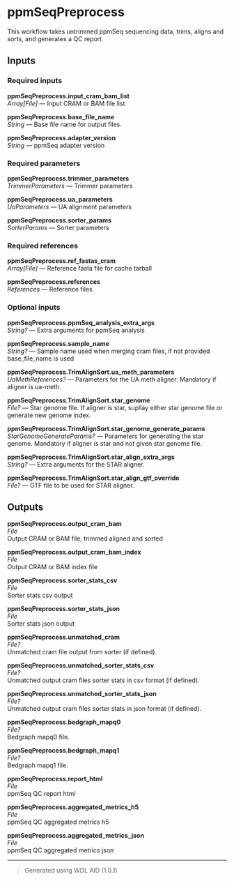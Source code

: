 # ppmSeqPreprocess
This workflow takes untrimmed ppmSeq sequencing data, trims, aligns and sorts, and generates a QC report

## Inputs

### Required inputs
<p name="ppmSeqPreprocess.input_cram_bam_list">
        <b>ppmSeqPreprocess.input_cram_bam_list</b><br />
        <i>Array[File] </i> &mdash; 
         Input CRAM or BAM file list <br /> 
</p>
<p name="ppmSeqPreprocess.base_file_name">
        <b>ppmSeqPreprocess.base_file_name</b><br />
        <i>String </i> &mdash; 
         Base file name for output files. <br /> 
</p>
<p name="ppmSeqPreprocess.adapter_version">
        <b>ppmSeqPreprocess.adapter_version</b><br />
        <i>String </i> &mdash; 
         ppmSeq adapter version <br /> 
</p>

### Required parameters
<p name="ppmSeqPreprocess.trimmer_parameters">
        <b>ppmSeqPreprocess.trimmer_parameters</b><br />
        <i>TrimmerParameters </i> &mdash; 
         Trimmer parameters <br /> 
</p>
<p name="ppmSeqPreprocess.ua_parameters">
        <b>ppmSeqPreprocess.ua_parameters</b><br />
        <i>UaParameters </i> &mdash; 
         UA alignment parameters <br /> 
</p>
<p name="ppmSeqPreprocess.sorter_params">
        <b>ppmSeqPreprocess.sorter_params</b><br />
        <i>SorterParams </i> &mdash; 
         Sorter parameters <br /> 
</p>

### Required references
<p name="ppmSeqPreprocess.ref_fastas_cram">
        <b>ppmSeqPreprocess.ref_fastas_cram</b><br />
        <i>Array[File] </i> &mdash; 
         Reference fasta file for cache tarball <br /> 
</p>
<p name="ppmSeqPreprocess.references">
        <b>ppmSeqPreprocess.references</b><br />
        <i>References </i> &mdash; 
         Reference files <br /> 
</p>

### Optional inputs
<p name="ppmSeqPreprocess.ppmSeq_analysis_extra_args">
        <b>ppmSeqPreprocess.ppmSeq_analysis_extra_args</b><br />
        <i>String? </i> &mdash; 
         Extra arguments for ppmSeq analysis <br /> 
</p>
<p name="ppmSeqPreprocess.sample_name">
        <b>ppmSeqPreprocess.sample_name</b><br />
        <i>String? </i> &mdash; 
         Sample name used when merging cram files, if not provided base_file_name is used <br /> 
</p>
<p name="ppmSeqPreprocess.TrimAlignSort.ua_meth_parameters">
        <b>ppmSeqPreprocess.TrimAlignSort.ua_meth_parameters</b><br />
        <i>UaMethReferences? </i> &mdash; 
         Parameters for the UA meth aligner. Mandatory if aligner is ua-meth. <br /> 
</p>
<p name="ppmSeqPreprocess.TrimAlignSort.star_genome">
        <b>ppmSeqPreprocess.TrimAlignSort.star_genome</b><br />
        <i>File? </i> &mdash; 
         Star genome file. If aligner is star, supllay either star genome file or generate new genome index. <br /> 
</p>
<p name="ppmSeqPreprocess.TrimAlignSort.star_genome_generate_params">
        <b>ppmSeqPreprocess.TrimAlignSort.star_genome_generate_params</b><br />
        <i>StarGenomeGenerateParams? </i> &mdash; 
         Parameters for generating the star genome. Mandatory if aligner is star and not given star genome file. <br /> 
</p>
<p name="ppmSeqPreprocess.TrimAlignSort.star_align_extra_args">
        <b>ppmSeqPreprocess.TrimAlignSort.star_align_extra_args</b><br />
        <i>String? </i> &mdash; 
         Extra arguments for the STAR aligner. <br /> 
</p>
<p name="ppmSeqPreprocess.TrimAlignSort.star_align_gtf_override">
        <b>ppmSeqPreprocess.TrimAlignSort.star_align_gtf_override</b><br />
        <i>File? </i> &mdash; 
         GTF file to be used for STAR aligner. <br /> 
</p>
</details>


## Outputs
<p name="ppmSeqPreprocess.output_cram_bam">
        <b>ppmSeqPreprocess.output_cram_bam</b><br />
        <i>File</i><br />
        Output CRAM or BAM file, trimmed aligned and sorted
</p>
<p name="ppmSeqPreprocess.output_cram_bam_index">
        <b>ppmSeqPreprocess.output_cram_bam_index</b><br />
        <i>File</i><br />
        Output CRAM or BAM index file
</p>
<p name="ppmSeqPreprocess.sorter_stats_csv">
        <b>ppmSeqPreprocess.sorter_stats_csv</b><br />
        <i>File</i><br />
        Sorter stats csv output
</p>
<p name="ppmSeqPreprocess.sorter_stats_json">
        <b>ppmSeqPreprocess.sorter_stats_json</b><br />
        <i>File</i><br />
        Sorter stats json output
</p>
<p name="ppmSeqPreprocess.unmatched_cram">
        <b>ppmSeqPreprocess.unmatched_cram</b><br />
        <i>File?</i><br />
        Unmatched cram file output from sorter (if defined).
</p>
<p name="ppmSeqPreprocess.unmatched_sorter_stats_csv">
        <b>ppmSeqPreprocess.unmatched_sorter_stats_csv</b><br />
        <i>File?</i><br />
        Unmatched output cram files sorter stats in csv format (if defined).
</p>
<p name="ppmSeqPreprocess.unmatched_sorter_stats_json">
        <b>ppmSeqPreprocess.unmatched_sorter_stats_json</b><br />
        <i>File?</i><br />
        Unmatched output cram files sorter stats in json format (if defined).
</p>
<p name="ppmSeqPreprocess.bedgraph_mapq0">
        <b>ppmSeqPreprocess.bedgraph_mapq0</b><br />
        <i>File?</i><br />
        Bedgraph mapq0 file.
</p>
<p name="ppmSeqPreprocess.bedgraph_mapq1">
        <b>ppmSeqPreprocess.bedgraph_mapq1</b><br />
        <i>File?</i><br />
        Bedgraph mapq1 file.
</p>
<p name="ppmSeqPreprocess.report_html">
        <b>ppmSeqPreprocess.report_html</b><br />
        <i>File</i><br />
        ppmSeq QC report html
</p>
<p name="ppmSeqPreprocess.aggregated_metrics_h5">
        <b>ppmSeqPreprocess.aggregated_metrics_h5</b><br />
        <i>File</i><br />
        ppmSeq QC aggregated metrics h5
</p>
<p name="ppmSeqPreprocess.aggregated_metrics_json">
        <b>ppmSeqPreprocess.aggregated_metrics_json</b><br />
        <i>File</i><br />
        ppmSeq QC aggregated metrics json
</p>

<hr />

> Generated using WDL AID (1.0.1)
